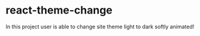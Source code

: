 # react-theme-change
In this project user is able to change site theme light to dark softly animated!
